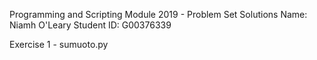 Programming and Scripting Module 2019 - Problem Set Solutions
Name: Niamh O'Leary
Student ID: G00376339

Exercise 1 - sumuoto.py

